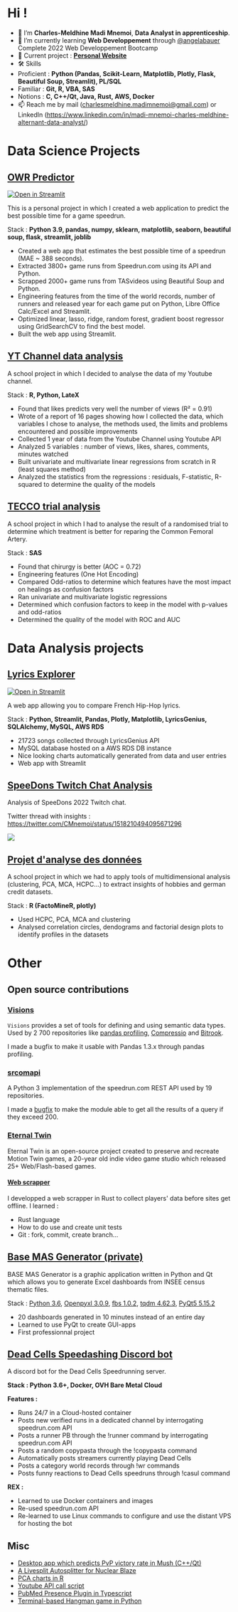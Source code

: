 # Hi !

* 👋 I’m **Charles-Meldhine Madi Mnemoi**, **Data Analyst in apprenticeship**.
* 🌱 I’m currently learning **Web Developpement** through [@angelabauer](https://github.com/angelabauer) Complete 2022 Web Developpement Bootcamp
* 💞️ Current project : [**Personal Website**](https://github.com/cmnemoi/personal-website)
* 🛠️ Skills 
* Proficient :  **Python (Pandas, Scikit-Learn, Matplotlib, Plotly, Flask, Beautiful Soup, Streamlit), PL/SQL** 
* Familiar : **Git, R, VBA, SAS** 
* Notions : **C, C++/Qt, Java, Rust, AWS, Docker** 
* 📫 Reach me by mail (charlesmeldhine.madimnemoi@gmail.com) or LinkedIn (https://www.linkedin.com/in/madi-mnemoi-charles-meldhine-alternant-data-analyst/)

# Data Science Projects

## [OWR Predictor](https://github.com/cmmm976/OWREstimator)
[![Open in Streamlit](https://static.streamlit.io/badges/streamlit_badge_black_white.svg)](https://bit.ly/TASPredictor)

This is a personal project in which I created a web application to predict the best possible time for a game speedrun.

Stack : **Python 3.9, pandas, numpy, sklearn, matplotlib, seaborn, beautiful soup, flask, streamlit, joblib**

* Created a web app that estimates the best possible time of a speedrun (MAE ~ 388 seconds).
* Extracted 3800+ game runs from Speedrun.com using its API and Python.
* Scrapped 2000+ game runs from TASvideos using Beautiful Soup and Python.
* Engineering features from the time of the world records, number of runners and released year for each game put on Python, Libre Office Calc/Excel and Streamlit.
* Optimized linear, lasso, ridge, random forest, gradient boost regressor using GridSearchCV to find the best model.
* Built the web app using Streamlit.

## [YT Channel data analysis](https://github.com/cmmm976/LinearRegressionsYTChannel)

A school project in which I decided to analyse the data of my Youtube channel.

Stack : **R, Python, LateX**

* Found that likes predicts very well the number of views (R² = 0.91)
* Wrote of a report of 16 pages showing how I collected the data, which variables I chose to analyse, the methods used, the limits and problems encountered and possible improvements
* Collected 1 year of data from the Youtube Channel using Youtube API
* Analyzed 5 variables : number of views, likes, shares, comments, minutes watched
* Built univariate and multivariate linear regressions from scratch in R (least squares method)
* Analyzed the statistics from the regressions : residuals, F-statistic, R-squared to determine the quality of the models

## [TECCO trial analysis](https://github.com/cmmm976/EtudeDeCas)

A school project in which I had to analyse the result of a randomised trial to determine which treatment is better for reparing the Common Femoral Artery.

Stack : **SAS**

* Found that chirurgy is better (AOC = 0.72)
* Engineering features (One Hot Encoding)
* Compared Odd-ratios to determine which features have the most impact on healings as confusion factors
* Ran univariate and multivariate logistic regressions
* Determined which confusion factors to keep in the model with p-values and odd-ratios
* Determined the quality of the model with ROC and AUC

# Data Analysis projects

## [Lyrics Explorer](https://github.com/cmmm976/LyricsExplorator)

[![Open in Streamlit](https://static.streamlit.io/badges/streamlit_badge_black_white.svg)](https://bit.ly/LyricsExplorer)

A web app allowing you to compare French Hip-Hop lyrics.

Stack : **Python, Streamlit, Pandas, Plotly, Matplotlib, LyricsGenius, SQLAlchemy, MySQL, AWS RDS**

* 21723 songs collected through LyricsGenius API
* MySQL database hosted on a AWS RDS DB instance
* Nice looking charts automatically generated from data and user entries
* Web app with Streamlit

## [SpeeDons Twitch Chat Analysis](https://github.com/cmnemoi/SpeeDonsChatAnalysis)

Analysis of SpeeDons 2022 Twitch chat.
 
Twitter thread with insights : https://twitter.com/CMnemoi/status/1518210494095671296

![](https://camo.githubusercontent.com/c74af89052649936e9a97f9e86f7591d968e39ea01f058c08ce43778704ea3d2/68747470733a2f2f7062732e7477696d672e636f6d2f6d656469612f465248444e53465849414d323449683f666f726d61743d6a7067266e616d653d39303078393030)

## [Projet d'analyse des données](https://github.com/cmnemoi/AnalyseDesDonn-es)
A school project in which we had to apply tools of multidimensional analysis (clustering, PCA, MCA, HCPC...) to extract insights of hobbies and german credit datasets.

Stack : **R (FactoMineR, plotly)**

* Used HCPC, PCA, MCA and clustering
* Analysed correlation circles, dendograms and factorial design plots to identify profiles in the datasets

# Other

## Open source contributions

### [Visions](https://github.com/dylan-profiler/visions)

`Visions` provides a set of tools for defining and using semantic data types. Used by 2 700 repositories like [pandas profiling](https://github.com/pandas-profiling/pandas-profiling), [Compressio](https://github.com/dylan-profiler/compressio) and [Bitrook](https://www.bitrook.com/).

I made a bugfix to make it usable with Pandas 1.3.x through pandas profiling.

### [srcomapi](https://github.com/blha303/srcomapi)

A Python 3 implementation of the speedrun.com REST API used by 19 repositories.

I made a [bugfix](https://github.com/blha303/srcomapi/pull/21) to make the module able to get all the results of a query if they exceed 200.

### [Eternal Twin](https://gitlab.com/eternaltwin/etwin)

Eternal Twin is an open-source project created to preserve and recreate Motion Twin games, a 20-year old indie video game studio which released 25+ Web/Flash-based games.

#### [Web scrapper](https://gitlab.com/eternaltwin/etwin/-/merge_requests/362)

I developped a web scrapper in Rust to collect players' data before sites get offline. I learned :
* Rust language
* How to do use and create unit tests
* Git : fork, commit, create branch...

## [Base MAS Generator (private)](https://github.com/cmnemoi/BaseMASGenerator)

BASE MAS Generator is a graphic application written in Python and Qt which allows you to generate Excel dashboards from INSEE census thematic files.

Stack : [Python 3.6](https://docs.python.org/fr/3.6/), [Openpyxl 3.0.9](https://openpyxl.readthedocs.io/en/stable/), [fbs 1.0.2](https://github.com/mherrmann/fbs-tutorial), [tqdm 4.62.3](https://github.com/tqdm/tqdm), [PyQt5 5.15.2](https://doc.bccnsoft.com/docs/PyQt5/)

 * 20 dashboards generated in 10 minutes instead of an entire day
 * Learned to use PyQt to create GUI-apps
 * First professionnal project

## [Dead Cells Speedashing Discord bot](https://github.com/cmmm976/DC_Speedashing_bot)
A discord bot for the Dead Cells Speedrunning server.

**Stack : Python 3.6+, Docker, OVH Bare Metal Cloud**

**Features :**
 
 * Runs 24/7 in a Cloud-hosted container
 * Posts new verified runs in a dedicated channel by interrogating speedrun.com API
 * Posts a runner PB through the !runner command by interrogating speedrun.com API
 * Posts a random copypasta through the !copypasta command
 * Automatically posts streamers currently playing Dead Cells
 * Posts a category world records through !wr commands
 * Posts funny reactions to Dead Cells speedruns through !casul command

**REX :**
 * Learned to use Docker containers and images
 * Re-used speedrun.com API
 * Re-learned to use Linux commands to configure and use the distant VPS for hosting the bot


## Misc
  
 * [Desktop app which predicts PvP victory rate in Mush (C++/Qt)](https://github.com/cmmm976/KillPredictor)
 * [A Livesplit Autosplitter for Nuclear Blaze](https://github.com/cmmm976/NuclearBlazeAutoSplitter)
 * [PCA charts in R](https://github.com/cmmm976/APCA)
 * [Youtube API call script](https://github.com/cmmm976/ExtractingDataFromMyYTChannel)
 * [PubMed Presence Plugin in Typescript](https://github.com/cmmm976/PubMedPreMidPresence)
 * [Terminal-based Hangman game in Python](https://github.com/cmmm976/zPendu) 

<!---
cmmm976/cmmm976 is a ✨ special ✨ repository because its `README.md` (this file) appears on your GitHub profile.
You can click the Preview link to take a look at your changes.
--->
